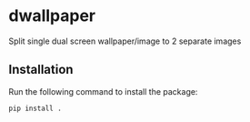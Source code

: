 # dwallpaper

Split single dual screen wallpaper/image to 2 separate images

## Installation

Run the following command to install the package:

```bash
pip install .